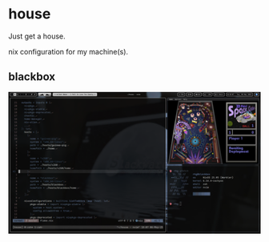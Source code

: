 # house

Just get a house.

nix configuration for my machine(s).


## blackbox

![blackbox desktop](./docs/blackbox.png)
